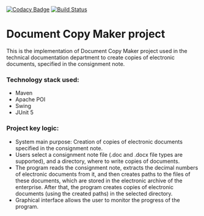 [![Codacy Badge](https://app.codacy.com/project/badge/Grade/2dc727dad26e4b7b978dbf16c0f16e7b)](https://www.codacy.com/gh/ishlyakhtenkov/doccopymaker/dashboard)
[![Build Status](https://app.travis-ci.com/ishlyakhtenkov/doccopymaker.svg?branch=master)](https://app.travis-ci.com/github/ishlyakhtenkov/doccopymaker)

Document Copy Maker project 
=================================

This is the implementation of Document Copy Maker project used in the technical documentation department to create copies
of electronic documents, specified in the consignment note.    

### Technology stack used: 
* Maven
* Apache POI
* Swing
* JUnit 5

### Project key logic:
* System main purpose: Creation of copies of electronic documents specified in the consignment note.
* Users select a consignment note file (.doc and .docx file types are supported), and a directory, where to write copies of documents.
* The program reads the сonsignment note, extracts the decimal numbers of electronic documents from it, and then creates paths 
to the files of these documents, which are stored in the electronic archive of the enterprise. After that, the program creates
copies of electronic documents (using the created paths) in the selected directory.
* Graphical interface allows the user to monitor the progress of the program.
